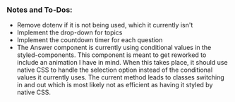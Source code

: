 ### Notes and To-Dos:

- Remove dotenv if it is not being used, which it currently isn't
- Implement the drop-down for topics
- Implement the countdown timer for each question
- The Answer component is currently using conditional values in the styled-components. This component is meant to get reworked to include an animation I have in mind. When this takes place, it should use native CSS to handle the selection option instead of the conditional values it currently uses. The current method leads to classes switching in and out which is most likely not as efficient as having it styled by native CSS.
